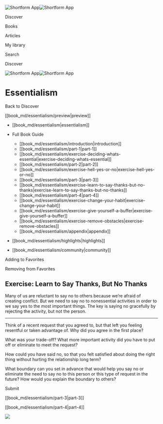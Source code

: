 ![Shortform App](/img/logo.36a2399e.svg)![Shortform App](/img/logo-dark.70c1b072.svg)

Discover

Books

Articles

My library

Search

Discover

![Shortform App](/img/logo.36a2399e.svg)![Shortform App](/img/logo-dark.70c1b072.svg)

# Essentialism

Back to Discover

[[book_md/essentialism/preview|preview]]

  * [[book_md/essentialism|essentialism]]
  * Full Book Guide

    * [[book_md/essentialism/introduction|introduction]]
    * [[book_md/essentialism/part-1|part-1]]
    * [[book_md/essentialism/exercise-deciding-whats-essential|exercise-deciding-whats-essential]]
    * [[book_md/essentialism/part-2|part-2]]
    * [[book_md/essentialism/exercise-hell-yes-or-no|exercise-hell-yes-or-no]]
    * [[book_md/essentialism/part-3|part-3]]
    * [[book_md/essentialism/exercise-learn-to-say-thanks-but-no-thanks|exercise-learn-to-say-thanks-but-no-thanks]]
    * [[book_md/essentialism/part-4|part-4]]
    * [[book_md/essentialism/exercise-change-your-habit|exercise-change-your-habit]]
    * [[book_md/essentialism/exercise-give-yourself-a-buffer|exercise-give-yourself-a-buffer]]
    * [[book_md/essentialism/exercise-remove-obstacles|exercise-remove-obstacles]]
    * [[book_md/essentialism/appendix|appendix]]
  * [[book_md/essentialism/highlights|highlights]]
  * [[book_md/essentialism/community|community]]



Adding to Favorites 

Removing from Favorites 

## Exercise: Learn to Say Thanks, But No Thanks

Many of us are reluctant to say no to others because we’re afraid of creating conflict. But we need to say no to nonessential activities in order to we say yes to the most important things. The key is saying no gracefully by rejecting the activity, but not the person.

* * *

Think of a recent request that you agreed to, but that left you feeling resentful or taken advantage of. Why did you agree in the first place?

What was your trade-off? What more important activity did you have to put off or eliminate to meet the request?

How could you have said no, so that you felt satisfied about doing the right thing without hurting the relationship long term?

What boundary can you set in advance that would help you say no or eliminate the need to say no to this person or this type of request in the future? How would you explain the boundary to others?

Submit 

[[book_md/essentialism/part-3|part-3]]

[[book_md/essentialism/part-4|part-4]]

![](https://bat.bing.com/action/0?ti=56018282&Ver=2&mid=390f8342-df46-4532-8c42-c14adec37048&sid=49fff5b0636c11eeb9c611038afc8668&vid=4a005010636c11ee80c703d4c4a7acd5&vids=0&msclkid=N&pi=0&lg=en-US&sw=800&sh=600&sc=24&nwd=1&tl=Shortform%20%7C%20Book&p=https%3A%2F%2Fwww.shortform.com%2Fapp%2Fbook%2Fessentialism%2Fexercise-learn-to-say-thanks-but-no-thanks&r=&lt=308&evt=pageLoad&sv=1&rn=401651)
